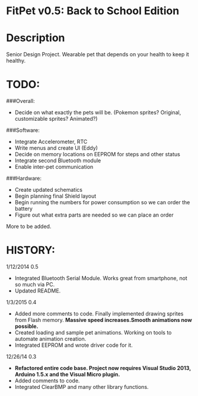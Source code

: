 FitPet v0.5: Back to School Edition
======

Description
===========

Senior Design Project. Wearable pet that depends on your health to keep it healthy.

TODO:
=====
###Overall:
- Decide on what exactly the pets will be. (Pokemon sprites? Original, customizable sprites? Animated?)

###Software:
- Integrate Accelerometer, RTC
- Write menus and create UI (Eddy)
- Decide on memory locations on EEPROM for steps and other status
- Integrate second Bluetooth module
- Enable inter-pet communication

###Hardware:
- Create updated schematics
- Begin planning final Shield layout
- Begin running the numbers for power consumption so we can order the battery
- Figure out what extra parts are needed so we can place an order

More to be added.

HISTORY:
=====
1/12/2014 0.5
- Integrated Bluetooth Serial Module. Works great from smartphone, not so much via PC.
- Updated README.

1/3/2015 0.4
- Added more comments to code. Finally implemented drawing sprites from Flash memory. **Massive speed increases.Smooth animations now possible.**
- Created loading and sample pet animations. Working on tools to automate animation creation.
- Integrated EEPROM and wrote driver code for it.

12/26/14 0.3
- **Refactored entire code base. Project now requires Visual Studio 2013, Arduino 1.5.x and the Visual Micro plugin.**
- Added comments to code. 
- Integrated ClearBMP and many other library functions.